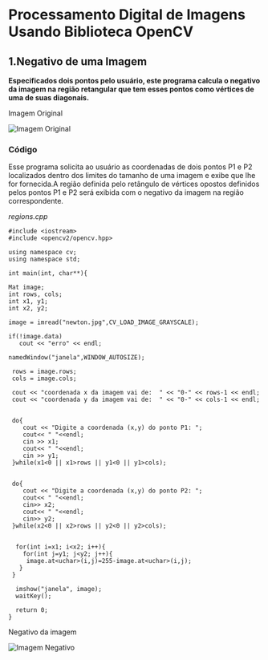 # **Processamento Digital de Imagens Usando Biblioteca OpenCV** 


## **1.Negativo de uma Imagem**
**Especificados dois pontos pelo usuário, este programa calcula o negativo da imagem na região retangular que tem esses pontos como vértices de uma de suas diagonais.**

Imagem Original 

![Imagem Original](https://i.imgur.com/nN2xezH.jpg)

### Código
Esse programa solicita ao usuário as coordenadas de dois pontos P1 e P2 localizados dentro dos limites do tamanho de uma imagem e exibe que lhe for fornecida.A região definida pelo retângulo de vértices opostos definidos pelos pontos P1 e P2 será exibida com o negativo da imagem na região correspondente.

_regions.cpp_


```
#include <iostream>
#include <opencv2/opencv.hpp>

using namespace cv;
using namespace std;
 
int main(int, char**){

Mat image;
int rows, cols;
int x1, y1;
int x2, y2;

image = imread("newton.jpg",CV_LOAD_IMAGE_GRAYSCALE);

if(!image.data)
   cout << "erro" << endl;

namedWindow("janela",WINDOW_AUTOSIZE);

 rows = image.rows;
 cols = image.cols;

 cout << "coordenada x da imagem vai de:  " << "0-" << rows-1 << endl;
 cout << "coordenada y da imagem vai de:  " << "0-" << cols-1 << endl;


 do{ 
    cout << "Digite a coordenada (x,y) do ponto P1: ";
    cout<< " "<<endl;
    cin >> x1;
    cout<< " "<<endl;
    cin >> y1;  
 }while(x1<0 || x1>rows || y1<0 || y1>cols);


 do{
    cout << "Digite a coordenada (x,y) do ponto P2: ";
    cout<< " "<<endl;
    cin>> x2;
    cout<< " "<<endl;
    cin>> y2;
 }while(x2<0 || x2>rows || y2<0 || y2>cols);


  for(int i=x1; i<x2; i++){
    for(int j=y1; j<y2; j++){
     image.at<uchar>(i,j)=255-image.at<uchar>(i,j);
   }
 }

  imshow("janela", image);
  waitKey();

  return 0;
}

```

Negativo da imagem

![Imagem  Negativo](https://i.imgur.com/BUsF7S0.jpg)



